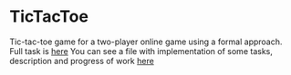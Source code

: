 # TicTacToe
Tic-tac-toe game for a two-player online game using a formal approach.
Full task is [here](https://github.com/TheRedHotHabanero/TicTacToe/blob/main/task.pdf)
You can see a file with implementation of some tasks, description and progress of work [here](https://github.com/TheRedHotHabanero/TicTacToe/tree/master/docs/src/main.pdf)
